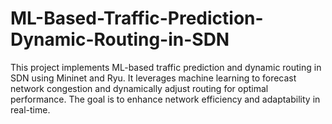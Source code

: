 # ML-Based-Traffic-Prediction-Dynamic-Routing-in-SDN
This project implements ML-based traffic prediction and dynamic routing in SDN using Mininet and Ryu. It leverages machine learning to forecast network congestion and dynamically adjust routing for optimal performance. The goal is to enhance network efficiency and adaptability in real-time.
